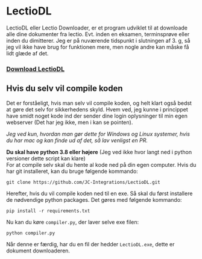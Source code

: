 # LectioDL
LectioDL eller Lectio Downloader, er et program udviklet til at downloade alle dine dokumenter fra lectio. Evt. inden en eksamen, terminsprøve eller inden du dimitterer. Jeg er på nuværende tidspunkt i slutningen af 3. g, så jeg vil ikke have brug for funktionen mere, men nogle andre kan måske få lidt glæde af det.

### [Download LectioDL](https://github.com/JC-Integrations/LectioDL/ 'Klik her for at downloade den nyeste version af LectioDL')

## Hvis du selv vil compile koden
Det er forståeligt, hvis man selv vil compile koden, og helt klart også bedst at gøre det selv for sikkerhedens skyld. Hvem ved, jeg kunne i princippet have smidt noget kode ind der sender dine login oplysninger til min egen webserver (Det har jeg ikke, men i kan se pointen).

*Jeg ved kun, hvordan man gør dette for Windows og Linux systemer, hvis du har mac og kan finde ud af det, så lav venligst en PR.*

**Du skal have python 3.8 eller højere** (Jeg ved ikke hvor langt ned i python versioner dette script kan klare)  
For at compile selv skal du hente al kode ned på din egen computer. Hvis du har git installeret, kan du bruge følgende kommando:

```
git clone https://github.com/JC-Integrations/LectioDL.git
```

Herefter, hvis du vil compile koden ned til en exe. Så skal du først installere de nødvendige python packages. Det gøres med følgende kommando:
```
pip install -r requirements.txt
```

Nu kan du køre `compiler.py`, der laver selve exe filen:
```
python compiler.py
```

Når denne er færdig, har du en fil der hedder `LectioDL.exe`, dette er dokument downloaderen.
